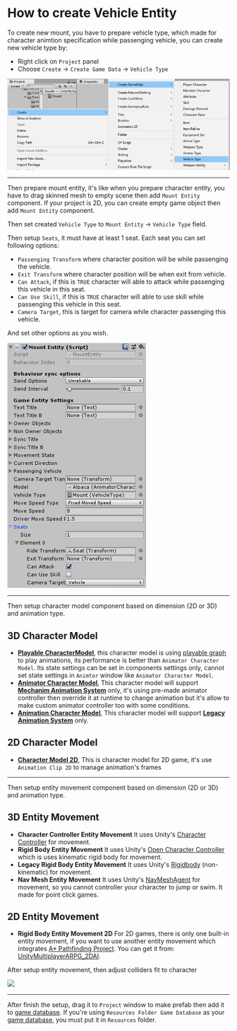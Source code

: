 # How to create Vehicle Entity

To create new mount, you have to prepare vehicle type, which made for character animtion specification while passenging vehicle, you can create new vehicle type by:

- Right click on `Project` panel
- Choose `Create` -> `Create Game Data` -> `Vehicle Type`

![](../images/1-46-1.png)

* * *

Then prepare mount entity, it's like when you prepare character entity, you have to drag skinned mesh to empty scene then add `Mount Entity` component. If your project is 2D, you can create empty game object then add `Mount Entity` component.

Then set created `Vehicle Type` to `Mount Entity` -> `Vehicle Type` field.

Then setup `Seats`, it must have at least 1 seat. Each seat you can set following options:

- `Passenging Transform` where character position will be while passenging the vehicle.
- `Exit Transform` where character position will be when exit from vehicle.
- `Can Attack`, if this is `TRUE` character will able to attack while passenging this vehicle in this seat.
- `Can Use Skill`, if this is `TRUE` character will able to use skill while passenging this vehicle in this seat.
- `Camera Target`, this is target for camera while character passenging this vehicle.

And set other options as you wish.

![](../images/1-46-2.png)

* * *

Then setup character model component based on dimension (2D or 3D) and animation type.

## 3D Character Model

*   **[Playable CharacterModel](pages/149-playable-character-model ':target=__blank')**, this character model is using [playable graph](https://docs.unity3d.com/Manual/Playables-Graph.html) to play animations, its performance is better than `Animator Character Model`. Its state settings can be set in components settings only, cannot set state settings in `Animtor` window like `Animator Character Model`.
*   **[Animator Character Model](pages/108-animator-character-model ':target=__blank')**, This character model will support **[Mechanim Animation System](https://docs.unity3d.com/Manual/AnimationOverview.html ':target=__blank')** only, it's using pre-made animator controller then override it at runtime to change animation but it's allow to make custom animator controller too with some conditions.
*   **[Animation Character Model](pages/107-animation-character-model ':target=__blank')**, This character model will support **[Legacy Animation System](https://docs.unity3d.com/Manual/Animations.html ':target=__blank')** only.

## 2D Character Model

*   **[Character Model 2D](pages/109-character-model-2d ':target=__blank')**, This is character model for 2D game, it's use `Animation Clip 2D` to manage animation's frames
* * *

Then setup entity movement component based on dimension (2D or 3D) and animation type.

## 3D Entity Movement

*   **Character Controller Entity Movement** It uses Unity's [Character Controller](https://docs.unity3d.com/ScriptReference/CharacterController.html) for movement.
*   **Rigid Body Entity Movement** It uses Unity's [Open Character Controller](https://github.com/Unity-Technologies/Standard-Assets-Characters) which is uses kinematic rigid body for movement.
*   **Legacy Rigid Body Entity Movement** It uses Unity's [Rigidbody](https://docs.unity3d.com/ScriptReference/Rigidbody.html) (non-kinematic) for movement.
*   **Nav Mesh Entity Movement** It uses Unity's [NavMeshAgent](https://docs.unity3d.com/ScriptReference/AI.NavMeshAgent.html) for movement, so you cannot controller your character to jump or swim. It made for point click games.

## 2D Entity Movement

*   **Rigid Body Entity Movement 2D** For 2D games, there is only one built-in entity movement, if you want to use another entity movement which integrates [A* Pathfinding Project](https://arongranberg.com/astar). You can get it from: [UnityMultiplayerARPG_2DAI](https://github.com/insthync/UnityMultiplayerARPG_2DAI).

After setup entity movement, then adjust colliders fit to character

![](https://cdn-images-1.medium.com/max/1600/0*kILIMeK-SrC2rsoa)
* * *

After finish the setup, drag it to `Project` window to make prefab then add it to [game database](pages/103-game-database.md). If you're using `Resources Folder Game Database` as your [game database](pages/103-game-database.md), you must put it in `Resources` folder.